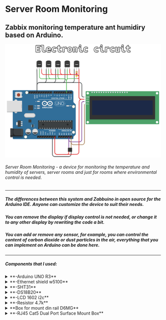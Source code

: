 # Server Room Monitoring
## Zabbix monitoring temperature ant humidiry based on Arduino.
![Shema](https://github.com/disasstor/Server-Room-Monitoring/blob/main/docs/shema.png?raw=true "Shema")
###### Server Room Monitoring - a device for monitoring the temperature and humidity of servers, server rooms and just for rooms where environmental control is needed.


------------

##### The differences between this system and Zabbuino in open source for the Arduino IDE. Anyone can customize the device to suit their needs. 
##### You can remove the display if display control is not needed, or change it to any other display by rewriting the code a bit. 
##### You can add or remove any sensor, for example, you can control the content of carbon dioxide or dust particles in the air, everything that you can implement on Arduino can be done here.

------------


##### Components that I used:
<details>
<summary>**-Arduino UNO R3**</summary>

![Arduino UNO R3](https://github.com/disasstor/Server-Room-Monitoring/blob/main/docs/img_arduino.png?raw=true "Arduino UNO R3")

</details>
<details>
<summary>**-Ethernet shield w5100**</summary>

![Ethernet shield w5100](https://github.com/disasstor/Server-Room-Monitoring/blob/main/docs/img_w5100.png?raw=true "Ethernet shield w5100")

</details>
<details>
<summary>**-SHT31**</summary>

![SHT31](https://github.com/disasstor/Server-Room-Monitoring/blob/main/docs/img_sht31.png?raw=true "SHT31")

</details>
<details>
<summary>**-DS18B20**</summary>

![DS18B20](https://github.com/disasstor/Server-Room-Monitoring/blob/main/docs/img_ds18b20.png?raw=true "DS18B20")

</details>
<details>
<summary>**-LCD 1602 i2c**</summary>

![LCD 1602 i2c](https://github.com/disasstor/Server-Room-Monitoring/blob/main/docs/img_1602i2c.png?raw=true "LCD 1602 i2c")

</details>
<details>
<summary>**-Resistor 4.7k**</summary>

![Resistor 4.7k](https://github.com/disasstor/Server-Room-Monitoring/blob/main/docs/img_resistor4_7k.png?raw=true "Resistor 4.7k")

</details>
<details>
<summary>**Box for mount din rail D6MG**</summary>

![D6MG](https://github.com/disasstor/Server-Room-Monitoring/blob/main/docs/img_d6mg.png?raw=true "D6MG")

</details>
<details>
<summary>**-RJ45 Cat5 Dual Port Surface Mount Box**</summary>

![RJ45 Cat5 Dual Port Surface Mount Box](https://github.com/disasstor/Server-Room-Monitoring/blob/main/docs/img_rj45.png?raw=true "RJ45 Cat5 Dual Port Surface Mount Box")

</details>

